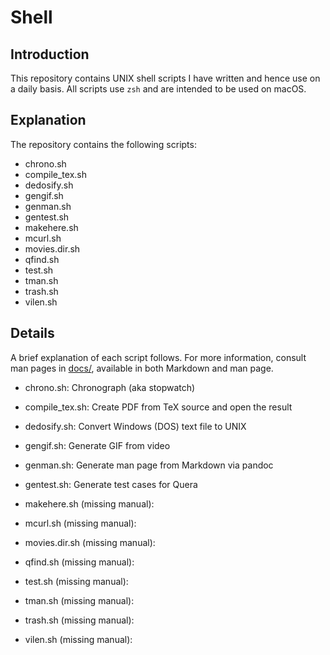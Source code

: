 # Shell

## Introduction
This repository contains UNIX shell scripts I have written and
hence use on a daily basis. All scripts use `zsh` and are intended 
to be used on macOS.

## Explanation
The repository contains the following scripts:
+ chrono.sh
+ compile\_tex.sh
+ dedosify.sh
+ gengif.sh
+ genman.sh
+ gentest.sh
+ makehere.sh
+ mcurl.sh
+ movies.dir.sh
+ qfind.sh
+ test.sh
+ tman.sh
+ trash.sh
+ vilen.sh

## Details
A brief explanation of each script follows. For more information,
consult man pages in [docs/](docs), available in both Markdown and man page.

+ chrono.sh:
Chronograph (aka stopwatch)

+ compile\_tex.sh:
Create PDF from TeX source and open the result

+ dedosify.sh:
Convert Windows (DOS) text file to UNIX

+ gengif.sh:
Generate GIF from video

+ genman.sh:
Generate man page from Markdown via pandoc

+ gentest.sh:
Generate test cases for Quera

+ makehere.sh (missing manual):

+ mcurl.sh (missing manual):

+ movies.dir.sh (missing manual):

+ qfind.sh (missing manual):

+ test.sh (missing manual):

+ tman.sh (missing manual):

+ trash.sh (missing manual):

+ vilen.sh (missing manual):


